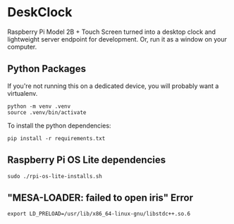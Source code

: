 # DeskClock

Raspberry Pi Model 2B + Touch Screen turned into a desktop clock and
lightweight server endpoint for development. Or, run it as a window
on your computer.

## Python Packages

If you're not running this on a dedicated device, you will probably want a
virtualenv.

```shell
python -m venv .venv
source .venv/bin/activate
```
To install the python dependencies:

```shell
pip install -r requirements.txt
```

## Raspberry Pi OS Lite dependencies

```shell
sudo ./rpi-os-lite-installs.sh
```

## "MESA-LOADER: failed to open iris" Error

```shell
export LD_PRELOAD=/usr/lib/x86_64-linux-gnu/libstdc++.so.6
```